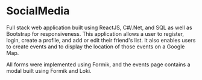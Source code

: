 # SocialMedia
Full stack web application built using ReactJS, C#/.Net, and SQL as well as Bootstrap for responsiveness.  This application allows a user to register, login, create a profile, and add or edit their friend's list.  It also enables users to create events and to display the location of those events on a Google Map.  

All forms were implemented using Formik, and the events page contains a modal built using Formik and Loki.

